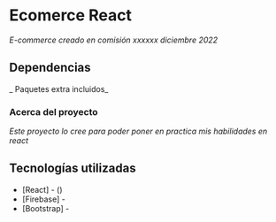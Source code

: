 # Ecomerce React

_E-commerce creado en comisión xxxxxx diciembre 2022_

## Dependencias

_ Paquetes extra incluidos_


### Acerca del proyecto

_Este proyecto lo cree para poder poner en practica mis habilidades en react_

## Tecnologías utilizadas

* [React] - ()
* [Firebase] -
* [Bootstrap] -

